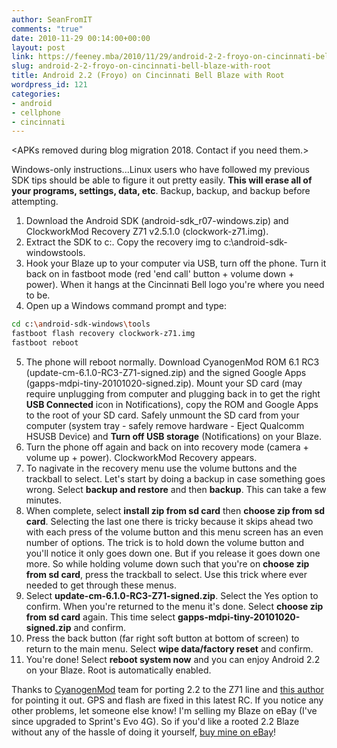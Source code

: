 ```yaml
---
author: SeanFromIT
comments: "true"
date: 2010-11-29 00:14:00+00:00
layout: post
link: https://feeney.mba/2010/11/29/android-2-2-froyo-on-cincinnati-bell-blaze-with-root/
slug: android-2-2-froyo-on-cincinnati-bell-blaze-with-root
title: Android 2.2 (Froyo) on Cincinnati Bell Blaze with Root
wordpress_id: 121
categories:
- android
- cellphone
- cincinnati
---
```

&lt;APKs removed during blog migration 2018. Contact if you need them.&gt;

Windows-only instructions...Linux users who have followed my previous SDK tips should be able to figure it out pretty easily. **This will erase all of your programs, settings, data, etc**. Backup, backup, and backup before attempting.  


  1. Download the Android SDK (android-sdk_r07-windows.zip) and ClockworkMod Recovery Z71 v2.5.1.0 (clockwork-z71.img).
  2. Extract the SDK to c:. Copy the recovery img to c:\android-sdk-windowstools.
  3. Hook your Blaze up to your computer via USB, turn off the phone. Turn it back on in fastboot mode (red 'end call' button + volume down + power). When it hangs at the Cincinnati Bell logo you're where you need to be.
  4. Open up a Windows command prompt and type:

```bash
cd c:\android-sdk-windows\tools
fastboot flash recovery clockwork-z71.img
fastboot reboot
```

  5. The phone will reboot normally. Download CyanogenMod ROM 6.1 RC3 (update-cm-6.1.0-RC3-Z71-signed.zip) and the signed Google Apps (gapps-mdpi-tiny-20101020-signed.zip). Mount your SD card (may require unplugging from computer and plugging back in to get the right **USB Connected** icon in Notifications), copy the ROM and Google Apps to the root of your SD card. Safely unmount the SD card from your computer (system tray - safely remove hardware - Eject Qualcomm HSUSB Device) and **Turn off USB storage** (Notifications) on your Blaze.
  6. Turn the phone off again and back on into recovery mode (camera + volume up + power). ClockworkMod Recovery appears.
  7. To nagivate in the recovery menu use the volume buttons and the trackball to select. Let's start by doing a backup in case something goes wrong. Select **backup and restore** and then **backup**. This can take a few minutes.
  8. When complete, select **install zip from sd card** then **choose zip from sd card**. Selecting the last one there is tricky because it skips ahead two with each press of the volume button and this menu screen has an even number of options. The trick is to hold down the volume button and you'll notice it only goes down one. But if you release it goes down one more. So while holding volume down such that you're on **choose zip from sd card**, press the trackball to select. Use this trick where ever needed to get through these menus.
  9. Select **update-cm-6.1.0-RC3-Z71-signed.zip**. Select the Yes option to confirm. When you're returned to the menu it's done. Select **choose zip from sd card** again. This time select **gapps-mdpi-tiny-20101020-signed.zip** and confirm.
  10. Press the back button (far right soft button at bottom of screen) to return to the main menu. Select **wipe data/factory reset** and confirm.
  11. You're done! Select **reboot system now** and you can enjoy Android 2.2 on your Blaze. Root is automatically enabled.

Thanks to [CyanogenMod](http://www.cyanogenmod.com/) team for porting 2.2 to the Z71 line and [this author](http://www.bloggingtipsonline.com/2010/11/cyanogenmod-6-1-for-commtiva-z1-boston-spice-mi-300-a688-and-other-clones/) for pointing it out. GPS and flash are fixed in this latest RC. If you notice any other problems, let someone else know! I'm selling my Blaze on eBay (I've since upgraded to Sprint's Evo 4G). So if you'd like a rooted 2.2 Blaze without any of the hassle of doing it yourself, [buy mine on eBay](http://cgi.ebay.com/ws/eBayISAPI.dll?ViewItem&item=200548930275)!
